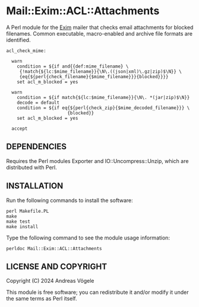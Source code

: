 # Mail::Exim::ACL::Attachments

A Perl module for the [Exim](https://www.exim.org/) mailer that checks email
attachments for blocked filenames.  Common executable, macro-enabled and
archive file formats are identified.

    acl_check_mime:

      warn
        condition = ${if and{{def:mime_filename} \
         {!match{${lc:$mime_filename}}{\N\.((json|xml)\.gz|zip)$\N}} \
         {eq{${perl{check_filename}{$mime_filename}}}{blocked}}}}
        set acl_m_blocked = yes

      warn
        condition = ${if match{${lc:$mime_filename}}{\N\. *(jar|zip)$\N}}
        decode = default
        condition = ${if eq{${perl{check_zip}{$mime_decoded_filename}}} \
                           {blocked}}
        set acl_m_blocked = yes

      accept

## DEPENDENCIES

Requires the Perl modules Exporter and IO::Uncompress::Unzip, which are
distributed with Perl.

## INSTALLATION

Run the following commands to install the software:

    perl Makefile.PL
    make
    make test
    make install

Type the following command to see the module usage information:

    perldoc Mail::Exim::ACL::Attachments

## LICENSE AND COPYRIGHT

Copyright (C) 2024 Andreas Vögele

This module is free software; you can redistribute it and/or modify it under
the same terms as Perl itself.
